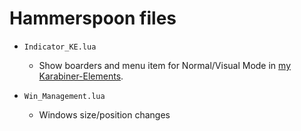 # Hammerspoon files
* `Indicator_KE.lua`
  * Show boarders and menu item for Normal/Visual Mode in [my Karabiner-Elements](https://github.com/spring-haru/my_KE).

* `Win_Management.lua`
  * Windows size/position changes
